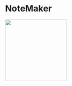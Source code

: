 # NoteMaker

<img src="https://user-images.githubusercontent.com/88718312/138220184-899879df-e771-4cf1-8e17-deb395ac3f88.jpg" width="200">
